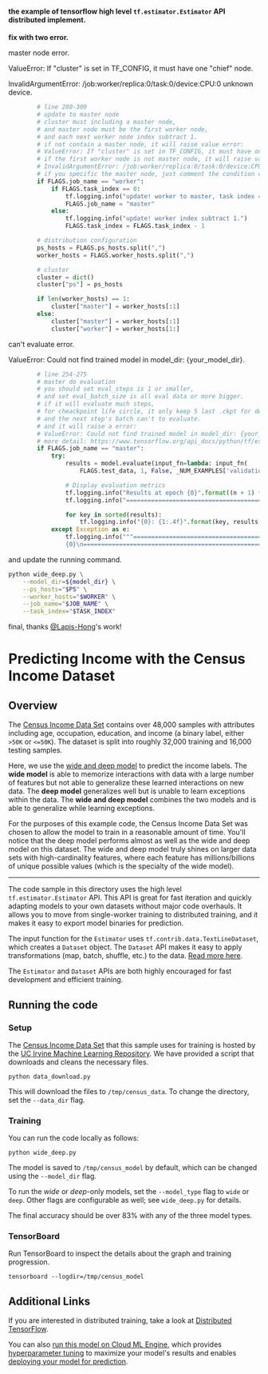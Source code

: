#### the example of tensorflow high level `tf.estimator.Estimator` API distributed implement.

**fix with two error.**

master node error.

ValueError: If "cluster" is set in TF_CONFIG, it must have one "chief" node.

InvalidArgumentError: /job:worker/replica:0/task:0/device:CPU:0 unknown device.

``` python
        # line 280-309
        # update to master node
        # cluster must including a master node,
        # and master node must be the first worker node,
        # and each next worker node index subtract 1.
        # if not contain a master node, it will raise value error:
        # ValueError: If "cluster" is set in TF_CONFIG, it must have one "chief" node.
        # if the first worker node is not master node, it will raise value error:
        # InvalidArgumentError: /job:worker/replica:0/task:0/device:CPU:0 unknown device.
        # if you specific the master node, just comment the condition code.
        if FLAGS.job_name == "worker":
            if FLAGS.task_index == 0:
                tf.logging.info("update! worker to master, task index = 0.")
                FLAGS.job_name = "master"
            else:
                tf.logging.info("update! worker index subtract 1.")
                FLAGS.task_index = FLAGS.task_index - 1

        # distribution configuration
        ps_hosts = FLAGS.ps_hosts.split(",")
        worker_hosts = FLAGS.worker_hosts.split(",")

        # cluster
        cluster = dict()
        cluster["ps"] = ps_hosts

        if len(worker_hosts) == 1:
            cluster["master"] = worker_hosts[:1]
        else:
            cluster["master"] = worker_hosts[:1]
            cluster["worker"] = worker_hosts[1:]
```

can't evaluate error.

ValueError: Could not find trained model in model_dir: {your_model_dir}.

``` python
        # line 254-275
        # master do evaluation
        # you should set eval_steps is 1 or smaller,
        # and set eval_batch_size is all eval data or more bigger.
        # if it will evaluate much steps,
        # for cheackpoint life circle, it only keep 5 last .ckpt for default(you can customize).
        # and the next step's batch can't to evaluate.
        # and it will raise a error:
        # ValueError: Could not find trained model in model_dir: {your_model_dir}.
        # more detail: https://www.tensorflow.org/api_docs/python/tf/estimator/RunConfig
        if FLAGS.job_name == "master":
            try:
                results = model.evaluate(input_fn=lambda: input_fn(
                    FLAGS.test_data, 1, False, _NUM_EXAMPLES['validation']), steps=1)

                # Display evaluation metrics
                tf.logging.info("Results at epoch {0}".format((n + 1) * FLAGS.epochs_per_eval))
                tf.logging.info("================================================================")

                for key in sorted(results):
                    tf.logging.info("{0}: {1:.4f}".format(key, results[key]).replace(".0000", ""))
            except Exception as e:
                tf.logging.info("""================================================================\n
                {0}\n================================================================""".format(str(e)))
```

and update the running command.

``` bash
python wide_deep.py \
    --model_dir=${model_dir} \
    --ps_hosts="$PS" \
    --worker_hosts="$WORKER" \
    --job_name="$JOB_NAME" \
    --task_index="$TASK_INDEX"
```

final, thanks [@Lapis-Hong](https://github.com/Lapis-Hong/wide_deep_demo)'s work!

# Predicting Income with the Census Income Dataset
## Overview
The [Census Income Data Set](https://archive.ics.uci.edu/ml/datasets/Census+Income) contains over 48,000 samples with attributes including age, occupation, education, and income (a binary label, either `>50K` or `<=50K`). The dataset is split into roughly 32,000 training and 16,000 testing samples.

Here, we use the [wide and deep model](https://research.googleblog.com/2016/06/wide-deep-learning-better-together-with.html) to predict the income labels. The **wide model** is able to memorize interactions with data with a large number of features but not able to generalize these learned interactions on new data. The **deep model** generalizes well but is unable to learn exceptions within the data. The **wide and deep model** combines the two models and is able to generalize while learning exceptions.

For the purposes of this example code, the Census Income Data Set was chosen to allow the model to train in a reasonable amount of time. You'll notice that the deep model performs almost as well as the wide and deep model on this dataset. The wide and deep model truly shines on larger data sets with high-cardinality features, where each feature has millions/billions of unique possible values (which is the specialty of the wide model).

---

The code sample in this directory uses the high level `tf.estimator.Estimator` API. This API is great for fast iteration and quickly adapting models to your own datasets without major code overhauls. It allows you to move from single-worker training to distributed training, and it makes it easy to export model binaries for prediction.

The input function for the `Estimator` uses `tf.contrib.data.TextLineDataset`, which creates a `Dataset` object. The `Dataset` API makes it easy to apply transformations (map, batch, shuffle, etc.) to the data. [Read more here](https://www.tensorflow.org/programmers_guide/datasets).

The `Estimator` and `Dataset` APIs are both highly encouraged for fast development and efficient training.

## Running the code
### Setup
The [Census Income Data Set](https://archive.ics.uci.edu/ml/datasets/Census+Income) that this sample uses for training is hosted by the [UC Irvine Machine Learning Repository](https://archive.ics.uci.edu/ml/datasets/). We have provided a script that downloads and cleans the necessary files.

```
python data_download.py
```

This will download the files to `/tmp/census_data`. To change the directory, set the `--data_dir` flag.

### Training
You can run the code locally as follows:

```
python wide_deep.py
```

The model is saved to `/tmp/census_model` by default, which can be changed using the `--model_dir` flag.

To run the *wide* or *deep*-only models, set the `--model_type` flag to `wide` or `deep`. Other flags are configurable as well; see `wide_deep.py` for details.

The final accuracy should be over 83% with any of the three model types.

### TensorBoard

Run TensorBoard to inspect the details about the graph and training progression.

```
tensorboard --logdir=/tmp/census_model
```

## Additional Links

If you are interested in distributed training, take a look at [Distributed TensorFlow](https://www.tensorflow.org/deploy/distributed).

You can also [run this model on Cloud ML Engine](https://cloud.google.com/ml-engine/docs/getting-started-training-prediction), which provides [hyperparameter tuning](https://cloud.google.com/ml-engine/docs/getting-started-training-prediction#hyperparameter_tuning) to maximize your model's results and enables [deploying your model for prediction](https://cloud.google.com/ml-engine/docs/getting-started-training-prediction#deploy_a_model_to_support_prediction).
